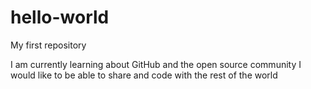 # hello-world
My first repository

I am currently learning about GitHub and the open source community
I would like to be able to share and code with the rest of the world
